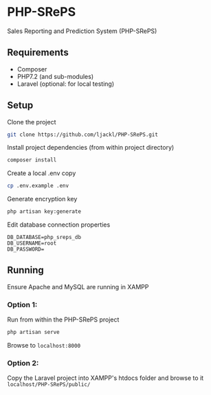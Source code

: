 

# PHP-SRePS
Sales Reporting and Prediction System	(PHP-­SRePS)

## Requirements
* Composer
* PHP7.2 (and sub-modules)
* Laravel (optional: for local testing)

## Setup
Clone the project  
```bash
git clone https://github.com/ljackl/PHP-SRePS.git
```

Install project dependencies (from within project directory)  
```bash
composer install
```

Create a local .env copy  
```bash
cp .env.example .env
```

Generate encryption key  
```bash
php artisan key:generate
```

Edit database connection properties  
```
DB_DATABASE=php_sreps_db
DB_USERNAME=root
DB_PASSWORD=
```

## Running
Ensure Apache and MySQL are running in XAMPP

### Option 1:
Run from within the PHP-SRePS project
```bash
php artisan serve
```
Browse to `localhost:8000`

### Option 2:
Copy the Laravel project into XAMPP's htdocs folder and browse to it  
`localhost/PHP-SRePS/public/`
